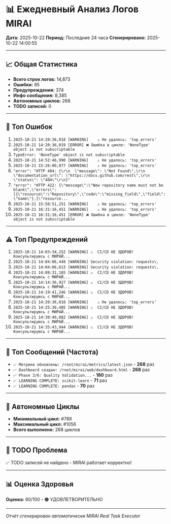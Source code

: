 # 📊 Ежедневный Анализ Логов MIRAI

**Дата:** 2025-10-22
**Период:** Последние 24 часа
**Сгенерировано:** 2025-10-22 14:00:55

---

## 📈 Общая Статистика

- **Всего строк логов:** 14,873
- **Ошибки:** 85
- **Предупреждения:** 374
- **Инфо сообщения:** 8,385
- **Автономных циклов:** 268
- **TODO записей:** 0

---

## 🔴 Топ Ошибок

1. `2025-10-21 14:20:36,018 [WARNING]    ⚠️ Не удалось: 'top_errors'`
2. `2025-10-21 14:20:36,019 [ERROR] ❌ Ошибка в цикле: 'NoneType' object is not subscriptable`
3. `TypeError: 'NoneType' object is not subscriptable`
4. `2025-10-21 14:52:46,990 [WARNING]    ⚠️ Не удалось: 'top_errors'`
5. `2025-10-21 15:26:00,077 [WARNING]    ⚠️ Не удалось: 'top_errors'`
6. `"error": "HTTP 404: {\r\n  \"message\": \"Not Found\",\r\n  \"documentation_url\": \"https://docs.github.com/rest\",\r\n  \"status\": \"404\"\r\n}"`
7. `"error": "HTTP 422: {\"message\":\"New repository name must not be blank\",\"errors\":[{\"resource\":\"Repository\",\"code\":\"missing_field\",\"field\":\"name\"},{\"resource...`
8. `2025-10-21 15:58:51,251 [WARNING]    ⚠️ Не удалось: 'top_errors'`
9. `2025-10-21 16:31:16,451 [WARNING]    ⚠️ Не удалось: 'top_errors'`
10. `2025-10-21 16:31:16,451 [ERROR] ❌ Ошибка в цикле: 'NoneType' object is not subscriptable`

---

## ⚠️ Топ Предупреждений

1. `2025-10-21 14:03:34,252 [WARNING] ⚠️  CI/CD НЕ ЗДОРОВ! Консультируюсь с МИРАЙ...`
2. `2025-10-21 14:04:06,448 [WARNING] Security violation: requests\.`
3. `2025-10-21 14:04:06,613 [WARNING] Security violation: requests\.`
4. `2025-10-21 14:09:31,165 [WARNING] ⚠️  CI/CD НЕ ЗДОРОВ! Консультируюсь с МИРАЙ...`
5. `2025-10-21 14:14:36,927 [WARNING] ⚠️  CI/CD НЕ ЗДОРОВ! Консультируюсь с МИРАЙ...`
6. `2025-10-21 14:19:41,246 [WARNING] ⚠️  CI/CD НЕ ЗДОРОВ! Консультируюсь с МИРАЙ...`
7. `2025-10-21 14:20:36,018 [WARNING]    ⚠️ Не удалось: 'top_errors'`
8. `2025-10-21 14:25:36,405 [WARNING] ⚠️  CI/CD НЕ ЗДОРОВ! Консультируюсь с МИРАЙ...`
9. `2025-10-21 14:30:40,082 [WARNING] ⚠️  CI/CD НЕ ЗДОРОВ! Консультируюсь с МИРАЙ...`
10. `2025-10-21 14:35:43,944 [WARNING] ⚠️  CI/CD НЕ ЗДОРОВ! Консультируюсь с МИРАЙ...`

---

## 💬 Топ Сообщений (Частота)

- `✅ Метрики обновлены: /root/mirai/metrics/latest.json` - **268** раз
- `✅ Dashboard создан: /root/mirai/web/dashboard.html` - **268** раз
- `✅ Phase 3/6: Quality Validation...` - **180** раз
- `✅ LEARNING COMPLETE: scikit-learn` - **71** раз
- `✅ LEARNING COMPLETE: pandas` - **70** раз

---

## 🔄 Автономные Циклы

- **Минимальный цикл:** #789
- **Максимальный цикл:** #1056
- **Всего выполнено:** 268 циклов

---

## 🚨 TODO Проблема

✅ TODO записей не найдено - MIRAI работает корректно!

---

## 📊 Оценка Здоровья

**Оценка:** 60/100 - 🟠 УДОВЛЕТВОРИТЕЛЬНО

---

*Отчёт сгенерирован автоматически MIRAI Real Task Executor*

